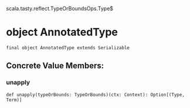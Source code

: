 scala.tasty.reflect.TypeOrBoundsOps.Type$
# object AnnotatedType

<pre><code class="language-scala" >final object AnnotatedType extends Serializable</pre></code>
## Concrete Value Members:
### unapply
<pre><code class="language-scala" >def unapply(typeOrBounds: TypeOrBounds)(ctx: Context): Option[(Type, Term)]</pre></code>

